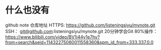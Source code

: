 # 什么也没有
github note 仓库地址
HTTPS:
https://github.com/listeningsiyu/mynote.git
SSH：
git@github.com:listeningsiyu/mynote.git
20分钟学会Git 80%操作：
https://www.bilibili.com/video/BV1i44y1e7hv?from=search&seid=11432275060011558360&spm_id_from=333.337.0.0